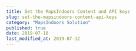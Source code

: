 ```yaml
---
title: Set the MapsIndoors Content and API keys
slug: set-the-mapsindoors-content-api-keys
category: "MapsIndoors Solution"
published: true
date: 2019-07-10
last_modified_at: 2019-07-12
---
```

